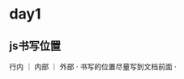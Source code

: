 # day1 
## js书写位置
行内 ｜ 内部 ｜ 外部
· 书写的位置尽量写到文档</body>前面
· <script>会被放到html文件的底部的原因时因为浏览器会按照代码在文件中顺序加载html
## 注释
· 单行
符号：//
左右：忽略该行代码
· 多行
/**/
## 结束符
不用写
# 输入输出语法
1. document.write('')
2. alert('')
3. console.log('')
## 输入
语法：
prompt（‘name: ’）
作用：显示一个对话框，提示用户输入文字
## 代码执行顺序
alert() promot()会跳过页面渲染先被执行
## 字面量
1000:数字字面量
一堆文字：文字字面量
# 变量
存储数据的容器
## 基本使用
1. 声明
语法；let 变量名
2. 赋值
let age = 18
## 更新变量
对于同一个变量，let只能声明一次
## 声明多个变量
let age =18, uname = '迪丽热巴‘
console.log(age,uname)
> 案例分析
- 输出用户名案例
Step1:
用户输入
prompt('请输入姓名')
Step2:
保存数据
let uname =  prompt('请输入姓名')
Step3:
打印输出
document.write(uname)
- 交换变量的值
生成空变量来存放其中一个变量值
## 变量的本质
内存：计算机中存储数据的地方
变量本质：是程序在内存中一块用来存放数据的小空间
## 变量命名的规则与规范
规则
1. 避免关键字：如let，var，if ，for等
2. 只能用下划线，字母，数字，$,不能用数字开头
3. 区分大小写！！
规范
1. 起名要有意义
2. 遵守小驼峰命名法
如：userName
### let 和 var的区别
let弥补了var的一些bug，如，var允许后面声明变量

# 数组
有序
let arr = []
console.log(arr[0])
## 数组元素
元素：数组中保存的数据都叫数组元素
# 常量
const 变量名=变量值
1. 常量不允许更改值
2. 常量声明的时候必须赋值
# 数据类型







